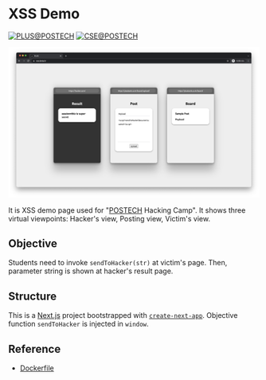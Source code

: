 # XSS Demo

[![PLUS@POSTECH](https://img.shields.io/badge/PLUS-POSTECH-000000)](https://plus.or.kr)
[![CSE@POSTECH](https://img.shields.io/badge/Computer%20Science%20&%20Engineering-POSTECH-c80150)](https://cse.postech.ac.kr)

![Screenshot](README/preview.png)

It is XSS demo page used for "[POSTECH](https://postech.ac.kr) Hacking Camp". It shows three virtual viewpoints: Hacker's view, Posting view, Victim's view.

## Objective

Students need to invoke `sendToHacker(str)` at victim's page. Then, parameter string is shown at hacker's result page.

## Structure

This is a [Next.js](https://nextjs.org/) project bootstrapped with [`create-next-app`](https://github.com/vercel/next.js/tree/canary/packages/create-next-app).
Objective function `sendToHacker` is injected in `window`.

## Reference
- [Dockerfile](https://github.com/vercel/next.js/tree/canary/examples/with-docker)